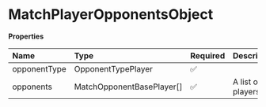 # MatchPlayerOpponentsObject

**Properties**

| Name         | Type                      | Required | Description       |
| :----------- | :------------------------ | :------- | :---------------- |
| opponentType | OpponentTypePlayer        | ✅       |                   |
| opponents    | MatchOpponentBasePlayer[] | ✅       | A list of players |

